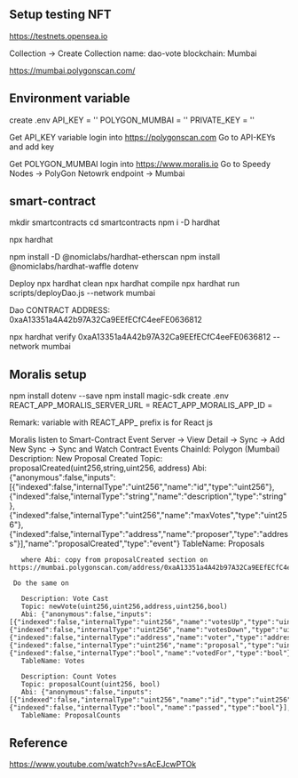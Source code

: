 
## Setup testing NFT
   https://testnets.opensea.io

   Collection -> Create Collection
   name: dao-vote
   blockchain: Mumbai

   https://mumbai.polygonscan.com/
   
## Environment variable
   create .env
      API_KEY = ''
      POLYGON_MUMBAI = ''
      PRIVATE_KEY = ''

   Get API_KEY variable
     login into https://polygonscan.com
     Go to API-KEYs and add key

   Get POLYGON_MUMBAI
     login into https://www.moralis.io
     Go to Speedy Nodes -> PolyGon Netowrk endpoint -> Mumbai

## smart-contract
   mkdir smartcontracts
   cd smartcontracts
   npm i -D hardhat

   npx hardhat

   npm install -D @nomiclabs/hardhat-etherscan
   npm install @nomiclabs/hardhat-waffle dotenv

   Deploy
   npx hardhat clean
   npx hardhat compile
   npx hardhat run scripts/deployDao.js --network mumbai

   Dao CONTRACT ADDRESS:   0xaA13351a4A42b97A32Ca9EEfECfC4eeFE0636812

   npx hardhat verify  0xaA13351a4A42b97A32Ca9EEfECfC4eeFE0636812 --network mumbai

## Moralis setup
   npm install dotenv --save
   npm install magic-sdk
   create .env
     REACT_APP_MORALIS_SERVER_URL = 
     REACT_APP_MORALIS_APP_ID = 
   
   Remark: variable with REACT_APP_ prefix is for React js

   Moralis listen to Smart-Contract Event 
     Server -> View Detail -> Sync -> Add New Sync -> Sync and Watch Contract Events 
       ChainId: Polygon (Mumbai)
       Description: New Proposal Created
       Topic: proposalCreated(uint256,string,uint256, address)
       Abi: {"anonymous":false,"inputs":[{"indexed":false,"internalType":"uint256","name":"id","type":"uint256"},{"indexed":false,"internalType":"string","name":"description","type":"string"},{"indexed":false,"internalType":"uint256","name":"maxVotes","type":"uint256"},{"indexed":false,"internalType":"address","name":"proposer","type":"address"}],"name":"proposalCreated","type":"event"}
       TableName: Proposals

       where Abi: copy from proposalCreated section on https://mumbai.polygonscan.com/address/0xaA13351a4A42b97A32Ca9EEfECfC4eeFE0636812#code
     
     Do the same on 

       Description: Vote Cast
       Topic: newVote(uint256,uint256,address,uint256,bool)
       Abi: {"anonymous":false,"inputs":[{"indexed":false,"internalType":"uint256","name":"votesUp","type":"uint256"},{"indexed":false,"internalType":"uint256","name":"votesDown","type":"uint256"},{"indexed":false,"internalType":"address","name":"voter","type":"address"},{"indexed":false,"internalType":"uint256","name":"proposal","type":"uint256"},{"indexed":false,"internalType":"bool","name":"votedFor","type":"bool"}],"name":"newVote","type":"event"}
       TableName: Votes

       Description: Count Votes
       Topic: proposalCount(uint256, bool)
       Abi: {"anonymous":false,"inputs":[{"indexed":false,"internalType":"uint256","name":"id","type":"uint256"},{"indexed":false,"internalType":"bool","name":"passed","type":"bool"}],"name":"proposalCount","type":"event"}
       TableName: ProposalCounts
       
   ## Reference
   https://www.youtube.com/watch?v=sAcEJcwPTOk